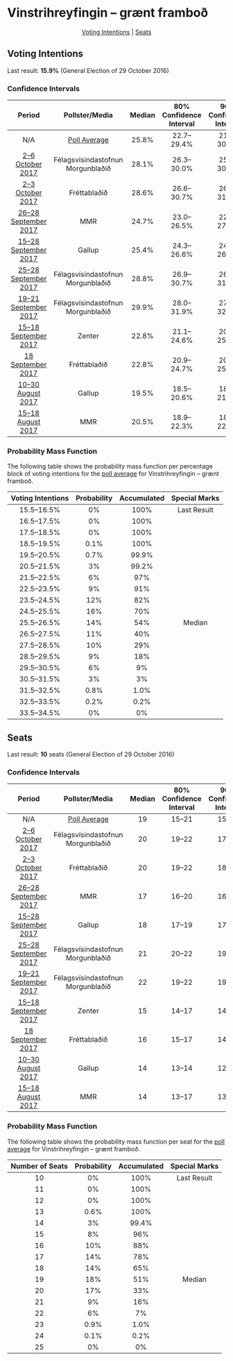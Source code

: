 # Vinstrihreyfingin – grænt framboð

<p align="center"><a href="#voting-intentions">Voting Intentions</a> | <a href="#seats">Seats</a></p>

## Voting Intentions

Last result: **15.9%** (General Election of 29 October 2016)

### Confidence Intervals

| Period     | Pollster/Media   | Median | 80% Confidence Interval | 90% Confidence Interval | 95% Confidence Interval | 99% Confidence Interval |
|:----------:|:----------------:|:-----------:|:-----------------------:|:-----------------------:|:-----------------------:|:-----------------------:|
| N/A | [Poll Average](average.html) | 25.8% | 22.7–29.4% | 21.9–30.2% | 21.3–30.8% | 20.3–32.0% |
| [2–6 October 2017](2017-10-06-Felagsvisindastofnun.html) | Félagsvísindastofnun <br> Morgunblaðið | 28.1% | 26.3–30.0% | 25.8–30.6% | 25.3–31.1% | 24.5–32.0% |
| [2–3 October 2017](2017-10-03-Frettabladid.html) | Fréttablaðið | 28.6% | 26.6–30.7% | 26.1–31.3% | 25.6–31.9% | 24.7–32.9% |
| [26–28 September 2017](2017-09-28-MMR.html) | MMR | 24.7% | 23.0–26.5% | 22.6–27.0% | 22.2–27.5% | 21.4–28.4% |
| [15–28 September 2017](2017-09-28-Gallup.html) | Gallup | 25.4% | 24.3–26.6% | 24.0–26.9% | 23.7–27.2% | 23.2–27.7% |
| [25–28 September 2017](2017-09-28-Felagsvisindastofnun.html) | Félagsvísindastofnun <br> Morgunblaðið | 28.8% | 26.9–30.7% | 26.4–31.3% | 26.0–31.7% | 25.1–32.7% |
| [19–21 September 2017](2017-09-21-Felagsvisindastofnun.html) | Félagsvísindastofnun <br> Morgunblaðið | 29.9% | 28.0–31.9% | 27.5–32.4% | 27.0–32.9% | 26.1–33.9% |
| [15–18 September 2017](2017-09-18-Zenter.html) | Zenter | 22.8% | 21.1–24.6% | 20.7–25.1% | 20.3–25.6% | 19.5–26.5% |
| [18 September 2017](2017-09-18-Frettabladid.html) | Fréttablaðið | 22.8% | 20.9–24.7% | 20.4–25.3% | 20.0–25.8% | 19.1–26.7% |
| [10–30 August 2017](2017-08-30-Gallup.html) | Gallup | 19.5% | 18.5–20.6% | 18.2–21.0% | 17.9–21.2% | 17.4–21.8% |
| [15–18 August 2017](2017-08-18-MMR.html) | MMR | 20.5% | 18.9–22.3% | 18.5–22.8% | 18.1–23.2% | 17.4–24.1% |

### Probability Mass Function

The following table shows the probability mass function per percentage block of voting intentions for the [poll average](average.html) for Vinstrihreyfingin – grænt framboð.

| Voting Intentions | Probability | Accumulated | Special Marks |
|:-----------------:|:-----------:|:-----------:|:-------------:|
| 15.5–16.5% | 0% | 100% | Last Result |
| 16.5–17.5% | 0% | 100% |  |
| 17.5–18.5% | 0% | 100% |  |
| 18.5–19.5% | 0.1% | 100% |  |
| 19.5–20.5% | 0.7% | 99.9% |  |
| 20.5–21.5% | 3% | 99.2% |  |
| 21.5–22.5% | 6% | 97% |  |
| 22.5–23.5% | 9% | 91% |  |
| 23.5–24.5% | 12% | 82% |  |
| 24.5–25.5% | 16% | 70% |  |
| 25.5–26.5% | 14% | 54% | Median |
| 26.5–27.5% | 11% | 40% |  |
| 27.5–28.5% | 10% | 29% |  |
| 28.5–29.5% | 9% | 18% |  |
| 29.5–30.5% | 6% | 9% |  |
| 30.5–31.5% | 3% | 3% |  |
| 31.5–32.5% | 0.8% | 1.0% |  |
| 32.5–33.5% | 0.2% | 0.2% |  |
| 33.5–34.5% | 0% | 0% |  |


## Seats

Last result: **10** seats (General Election of 29 October 2016)

### Confidence Intervals

| Period     | Pollster/Media   | Median | 80% Confidence Interval | 90% Confidence Interval | 95% Confidence Interval | 99% Confidence Interval |
|:----------:|:----------------:|:------:|:-----------------------:|:-----------------------:|:-----------------------:|:-----------------------:|
| N/A | [Poll Average](average.html) | 19 | 15–21 | 15–22 | 14–22 | 13–23 |
| [2–6 October 2017](2017-10-06-Felagsvisindastofnun.html) | Félagsvísindastofnun <br> Morgunblaðið | 20 | 19–22 | 17–22 | 17–22 | 17–22 |
| [2–3 October 2017](2017-10-03-Frettabladid.html) | Fréttablaðið | 20 | 19–22 | 18–22 | 18–23 | 17–24 |
| [26–28 September 2017](2017-09-28-MMR.html) | MMR | 17 | 16–20 | 16–20 | 16–21 | 15–21 |
| [15–28 September 2017](2017-09-28-Gallup.html) | Gallup | 18 | 17–19 | 17–20 | 17–20 | 16–21 |
| [25–28 September 2017](2017-09-28-Felagsvisindastofnun.html) | Félagsvísindastofnun <br> Morgunblaðið | 21 | 20–22 | 19–23 | 18–23 | 17–25 |
| [19–21 September 2017](2017-09-21-Felagsvisindastofnun.html) | Félagsvísindastofnun <br> Morgunblaðið | 22 | 19–22 | 19–22 | 18–23 | 17–23 |
| [15–18 September 2017](2017-09-18-Zenter.html) | Zenter | 15 | 14–17 | 14–17 | 13–17 | 13–18 |
| [18 September 2017](2017-09-18-Frettabladid.html) | Fréttablaðið | 16 | 15–17 | 14–18 | 13–18 | 12–19 |
| [10–30 August 2017](2017-08-30-Gallup.html) | Gallup | 14 | 13–14 | 12–15 | 12–15 | 12–15 |
| [15–18 August 2017](2017-08-18-MMR.html) | MMR | 14 | 13–17 | 13–17 | 12–17 | 12–17 |

### Probability Mass Function

The following table shows the probability mass function per seat for the [poll average](average.html) for Vinstrihreyfingin – grænt framboð.

| Number of Seats | Probability | Accumulated | Special Marks |
|:---------------:|:-----------:|:-----------:|:-------------:|
| 10 | 0% | 100% | Last Result |
| 11 | 0% | 100% |  |
| 12 | 0% | 100% |  |
| 13 | 0.6% | 100% |  |
| 14 | 3% | 99.4% |  |
| 15 | 8% | 96% |  |
| 16 | 10% | 88% |  |
| 17 | 14% | 78% |  |
| 18 | 14% | 65% |  |
| 19 | 18% | 51% | Median |
| 20 | 17% | 33% |  |
| 21 | 9% | 16% |  |
| 22 | 6% | 7% |  |
| 23 | 0.9% | 1.0% |  |
| 24 | 0.1% | 0.2% |  |
| 25 | 0% | 0% |  |


